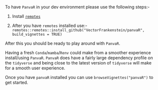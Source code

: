 To have `PanvaR` in your dev environment please use the following steps:-

1. Install [`remotes`](https://cran.r-project.org/web/packages/remotes/index.html)

2. After you have `remotes` installed use:- `remotes::remotes::install_github("VectorFrankenstein/panvaR", build_vignettes = TRUE)`

After this you should be ready to play around with `PanvaR`.

Having a fresh `Conda`/`mamba`/`Renv` could make from a smoother experience install/using `PanvaR`. `PanvaR` does have a fairly large dependency profile on the `tidyverse` and being close to the latest version of `tidyverse` will make for a smooth user experience.

Once you have `panvaR` installed you can use `browseVignettes("panvaR")` to get started.